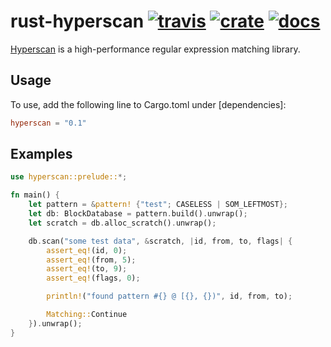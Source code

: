 # rust-hyperscan [![travis](https://api.travis-ci.org/flier/rust-hyperscan.svg)](https://travis-ci.org/flier/rust-hyperscan) [![crate](https://img.shields.io/crates/v/hyperscan.svg)](https://crates.io/crates/hyperscan) [![docs](https://docs.rs/hyperscan/badge.svg)](https://docs.rs/crate/hyperscan/)

[Hyperscan](https://github.com/01org/hyperscan) is a high-performance regular expression matching library.

## Usage

To use, add the following line to Cargo.toml under [dependencies]:

```toml
hyperscan = "0.1"
```

## Examples

```rust
use hyperscan::prelude::*;

fn main() {
    let pattern = &pattern! {"test"; CASELESS | SOM_LEFTMOST};
    let db: BlockDatabase = pattern.build().unwrap();
    let scratch = db.alloc_scratch().unwrap();

    db.scan("some test data", &scratch, |id, from, to, flags| {
        assert_eq!(id, 0);
        assert_eq!(from, 5);
        assert_eq!(to, 9);
        assert_eq!(flags, 0);

        println!("found pattern #{} @ [{}, {})", id, from, to);

        Matching::Continue
    }).unwrap();
}
```
